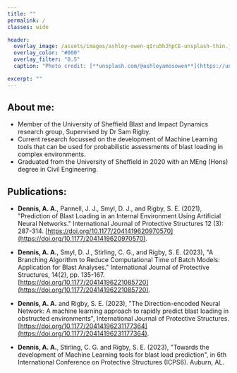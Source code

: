 ```yaml
---
title: ""
permalink: /
classes: wide

header:
  overlay_image: /assets/images/ashley-owen-qIru5hJhpCE-unsplash-thin.jpg
  overlay_color: "#000"
  overlay_filter: "0.5"
  caption: "Photo credit: [**unsplash.com/@ashleyamosowen**](https://unsplash.com/@ashleyamosowen)"

excerpt: ""
---
```


## About me:
* Member of the University of Sheffield Blast and Impact Dynamics research group, Supervised by Dr Sam Rigby.
* Current research focussed on the development of Machine Learning tools that can be used for probabilistic assessments of blast loading in complex environments.
* Graduated from the University of Sheffield in 2020 with an MEng (Hons) degree in Civil Engineering.

## Publications:
* **Dennis, A. A.**, Pannell, J. J., Smyl, D. J., and Rigby, S. E. (2021), "Prediction of Blast Loading in an Internal Environment Using Artificial Neural Networks." International Journal of Protective Structures 12 (3): 287-314. [https://doi.org/10.1177/2041419620970570](https://doi.org/10.1177/2041419620970570).
 
* **Dennis, A. A.**, Smyl, D. J., Stirling, C. G., and Rigby, S. E. (2023), "A Branching Algorithm to Reduce Computational Time of Batch Models: Application for Blast Analyses." International Journal of Protective Structures, 14(2), pp. 135-167. [https://doi.org/10.1177/20414196221085720](https://doi.org/10.1177/20414196221085720).

* **Dennis, A. A.** and Rigby, S. E. (2023), "The Direction-encoded Neural Network: A machine learning approach to rapidly predict blast loading in obstructed environments", International Journal of Protective Structures. [https://doi.org/10.1177/20414196231177364](https://doi.org/10.1177/20414196231177364).

* **Dennis, A. A.**, Stirling, C. G. and Rigby, S. E. (2023), "Towards the development of Machine Learning tools for blast load prediction", in 6th International Conference on Protective Structures (ICPS6). Auburn, AL.